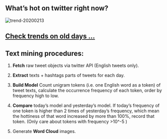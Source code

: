 ## What’s hot on twitter right now?

![trend-20200213][wordcloud]

[wordcloud]: https://raw.githubusercontent.com/xdqc/tweet-trend-everyday/master/word-cloud/trend-20200213.png?token=AF5V4P7ADR6KQBZ4CEDTNIK6AXRMU "trend-20200213"

## [Check trends on old days ...](https://github.com/xdqc/tweet-trend-everyday/tree/master/word-cloud)

## Text mining procedures:

1. **Fetch** raw tweet objects via twitter API (English tweets only).

2. **Extract** texts + hashtags parts of tweets for each day.

3. **Build Model** Count unigram tokens (i.e. one English word as a token) of tweet texts, calculate the occurrence frequency of each token, order by frequency high to low.

4. **Compare** today’s model and yesterday’s model. If today’s frequency of one token is higher than 2 times of yesterday’s frequency, which mean the hottiness of that word increased by more than 100%, record that token. (Only care about tokens with frequency >10^-5 )

5. Generate **Word Cloud** images.
